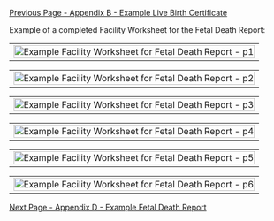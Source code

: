 [Previous Page - Appendix B - Example Live Birth Certificate](appendix_b_-_example_live_birth_certificate.html)

Example of a completed Facility Worksheet for the Fetal Death Report:
<table><tr><td><img src="facility-worksheet-fetal-death-not-named-fhir-sample-data_Page_1.png" alt="Example Facility Worksheet for Fetal Death Report - p1" width="100%" /></td></tr></table>
<table><tr><td><img src="facility-worksheet-fetal-death-not-named-fhir-sample-data_Page_2.png" alt="Example Facility Worksheet for Fetal Death Report - p2" width="100%" /></td></tr></table>
<table><tr><td><img src="facility-worksheet-fetal-death-not-named-fhir-sample-data_Page_3.png" alt="Example Facility Worksheet for Fetal Death Report - p3" width="100%" /></td></tr></table>
<table><tr><td><img src="facility-worksheet-fetal-death-not-named-fhir-sample-data_Page_4.png" alt="Example Facility Worksheet for Fetal Death Report - p4" width="100%" /></td></tr></table>
<table><tr><td><img src="facility-worksheet-fetal-death-not-named-fhir-sample-data_Page_5.png" alt="Example Facility Worksheet for Fetal Death Report - p5" width="100%" /></td></tr></table>
<table><tr><td><img src="facility-worksheet-fetal-death-not-named-fhir-sample-data_Page_6.png" alt="Example Facility Worksheet for Fetal Death Report - p6" width="100%" /></td></tr></table>

[Next Page - Appendix D - Example Fetal Death Report](appendix_d_-_example_fetal_death_report.html)